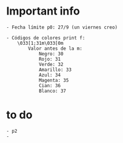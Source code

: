 # Important info


    - Fecha límite p0: 27/9 (un viernes creo)

    - Códigos de colores print f:
        \033[1;31m\033[0m
            Valor antes de la m:
                Negro: 30
                Rojo: 31
                Verde: 32
                Amarillo: 33
                Azul: 34
                Magenta: 35
                Cian: 36
                Blanco: 37

# to do

    - p2
    -